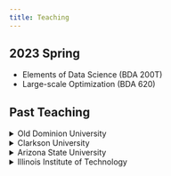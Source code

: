 ```yaml
---
title: Teaching
---
```

## 2023 Spring
+ Elements of Data Science (BDA 200T)
+ Large-scale Optimization (BDA 620)

## Past Teaching

<details>
<summary>Old Dominion University</summary>

- Advanced Machine Learning Techniques (MATH 696)
  - 2020 Spring  
- Programming Languages for Data Science (BDA 401/501)
  - 2021 Fall; 2022 Fall
- Introduction to Machine Learning (BDA 411/511)
  - 2019 Fall; 2020 Fall; 2021 Fall; 2022 Fall
- Mathematical Foundations of Machine Learning (BDA 611)
  - 2022 Spring
- Large-scale Optimization (BDA 620)
  - 2021 Spring
- Optimization in Data Science (MATH 696)
  - 2020 Summer 
</details>

<details>
<summary> Clarkson University</summary>

- Calc II (MA 132)
  - 2014 Spring; 2016 Spring; 2017 Spring
- Calc III (MA 231)
  - 2014 Spring
- Abstract Linear Algebra (MA 313)
  - 2018 Fall
- Advanced Calc I (MA 321)
  - 2015 Fall; 2016 Fall
- Advanced Calc II (MA 322)
  - 2014 Spring; 2016 Spring
- Complex Analysis (MA 362/562)
  - 2019 Spring
- Real Analysis (MA 522)
  - 2012 Fall; 2013 Fall; 2014 Fall; 2015 Fall; 2016 Fall; 2017 Fall; 2018 Fall
- Functional Analysis (MA 525)
  - 2013 Spring; 2015 Spring; 2017 Spring; 2019 Spring
- Convex Optimization and Analysis (MA 526)
  - 2017 Fall
- Numerical Analysis (MA 578)
  - 2012 Fall; 2014 Fall
- Applied Optimization (MA 579)
  - 2015 Spring
- Applied Math Seminar (MA 725)
  - 2013 Spring
</details>

<details>
<summary> Arizona State University</summary>

- Introductory Applied Statistics (STP 420)
  - 2010 Fall; 2011 Fall; 2012 Spring
- Probability (STP 421)
  - 2011 Spring; 2011 Fall
</details>

<details>
<summary> Illinois Institute of Technology</summary>

- Calc I (MAT 151)
  - 2009 Fall
- Calc II (MAT 152)
  - 2010 Spring 
- Probability and Statistics (MAT 474)
  - 2010 Spring
</details>